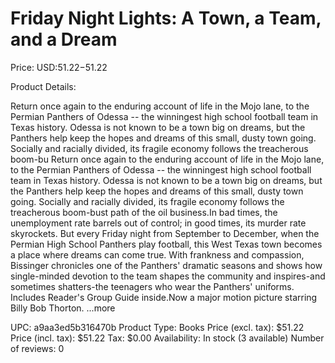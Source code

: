 # Friday Night Lights: A Town, a Team, and a Dream

Price: USD:$51.22-$51.22

Product Details:

Return once again to the enduring account of life in the Mojo lane, to the Permian Panthers of Odessa -- the winningest high school football team in Texas history. Odessa is not known to be a town big on dreams, but the Panthers help keep the hopes and dreams of this small, dusty town going. Socially and racially divided, its fragile economy follows the treacherous boom-bu Return once again to the enduring account of life in the Mojo lane, to the Permian Panthers of Odessa -- the winningest high school football team in Texas history. Odessa is not known to be a town big on dreams, but the Panthers help keep the hopes and dreams of this small, dusty town going. Socially and racially divided, its fragile economy follows the treacherous boom-bust path of the oil business.In bad times, the unemployment rate barrels out of control; in good times, its murder rate skyrockets. But every Friday night from September to December, when the Permian High School Panthers play football, this West Texas town becomes a place where dreams can come true. With frankness and compassion, Bissinger chronicles one of the Panthers' dramatic seasons and shows how single-minded devotion to the team shapes the community and inspires-and sometimes shatters-the teenagers who wear the Panthers' uniforms. Includes Reader's Group Guide inside.Now a major motion picture starring Billy Bob Thorton. ...more

UPC: a9aa3ed5b316470b
Product Type: Books
Price (excl. tax): $51.22
Price (incl. tax): $51.22
Tax: $0.00
Availability: In stock (3 available)
Number of reviews: 0